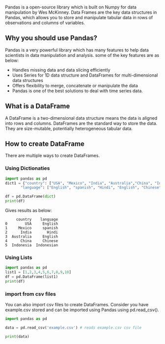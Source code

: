 Pandas is a open-source library which is built on Numpy for data manipulation by Wes McKinney. Data Frames are the key data structures in Pandas, which allows you to store and manipulate tabular data in rows of observations and columns of variables.

## Why you should use Pandas?

Pandas is a very powerful library which has many features to help data scientists in data manipulation and analysis. some of the key features are as below:

* Handles missing data and data slicing efficiently 
* Uses Series for 1D data structure and DataFrames for multi-dimensional data structures
* Offers flexibility to merge, concatenate or manipulate the data
* Pandas is one of the best solutions to deal with time series data.

## What is a DataFrame

A DataFrame is a two-dimensional data structure means the data is aligned into rows and columns. DataFrames are the standard way to store the data. They are size-mutable, potentially heterogeneous tabular data.

## How to create DataFrame

There are multiple ways to create DataFrames. 

### Using Dictionaties

```py
import pandas as pd
dict1 = {"country": ["USA", "Mexico", "India", "Australia","China", "Indonesia"],
       "language": ["English", "spanish", "Hindi", "English", "Chinese", "Indonesian"]}

df = pd.DataFrame(dict)
print(df)
```
Gives results as below:

```
     country    language
0        USA     English
1     Mexico     spanish
2      India       Hindi
3  Australia     English
4      China     Chinese
5  Indonesia  Indonesian
```
### Using Lists

```py
import pandas as pd
list1 = [1,2,3,4,5,6,7,8,9,10]
df = pd.DataFrame(list1)
print(df)
```

### import from csv files

You can also import csv files to create DataFrames. Consider you have example.csv stored and can be imported using Pandas using pd.read_csv().

```py
import pandas as pd

data = pd.read_csv('example.csv') # reads example.csv csv file

print(data)
```


